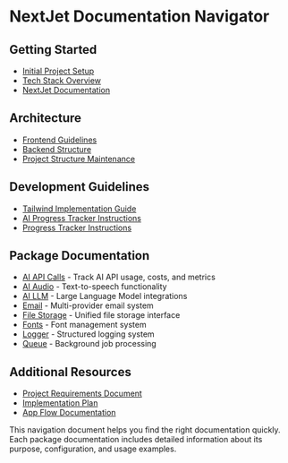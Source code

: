 # NextJet Documentation Navigator

## Getting Started
- [Initial Project Setup](../../general/inital-setup.md)
- [Tech Stack Overview](../../general/tech_stack_document.md)
- [NextJet Documentation](../../general/nextjet_docs.md)

## Architecture
- [Frontend Guidelines](../../general/frontend_guidelines_document.md)
- [Backend Structure](../../general/backend_structure_document.md)
- [Project Structure Maintenance](../../general/project_structure_maintenance.md)

## Development Guidelines
- [Tailwind Implementation Guide](../../general/tailwind-implementation-guide.md)
- [AI Progress Tracker Instructions](../../general/ai-progress-tracker-instructions.md)
- [Progress Tracker Instructions](../../general/progress-tracker-instructions.md)

## Package Documentation
- [AI API Calls](./ai_api_calls.md) - Track AI API usage, costs, and metrics
- [AI Audio](./ai_audio.md) - Text-to-speech functionality
- [AI LLM](./ai_llm.md) - Large Language Model integrations
- [Email](./email.md) - Multi-provider email system
- [File Storage](./file_storage.md) - Unified file storage interface
- [Fonts](./fonts.md) - Font management system
- [Logger](./logger.md) - Structured logging system
- [Queue](./queue.md) - Background job processing

## Additional Resources
- [Project Requirements Document](../../project/project-requirements-document.md)
- [Implementation Plan](../../project/implementation-plan.md)
- [App Flow Documentation](../../project/app-flow.md)

This navigation document helps you find the right documentation quickly. Each package documentation includes detailed information about its purpose, configuration, and usage examples. 